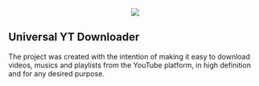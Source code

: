 <p align="center">
  <a href="https://github.com/Henrique-Coder/universal-yt-downloader/releases/final"><img src="https://raw.githubusercontent.com/Henrique-Coder/universal-yt-downloader/main/logo.png"></a>
</p>

## Universal YT Downloader

The project was created with the intention of making it easy to download videos, musics and playlists from the YouTube platform, in high definition and for any desired purpose.
